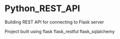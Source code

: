 # Python_REST_API

Building REST API for connecting to Flask server

Project built using flask  flask_restful  flask_sqlalchemy 
